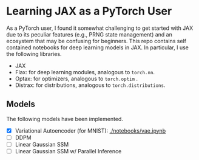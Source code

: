 # Learning JAX as a PyTorch User

As a PyTorch user, I found it somewhat challenging to get started with JAX due to its peculiar features (e.g., PRNG state management) and an ecosystem that may be confusing for beginners. This repo contains self contained notebooks for deep learning models in JAX. In particular, I use the following libraries.

- JAX 
- Flax: for deep learning modules, analogous to `torch.nn`.
- Optax: for optimizers, analogous to `torch.optim` .
- Distrax: for distributions, analogous to `torch.distributions`.

## Models

The following models have been implemented.

- [x] Variational Autoencoder (for MNIST): [./notebooks/vae.ipynb](./notebooks/vae.ipynb)
- [ ] DDPM
- [ ] Linear Gaussian SSM
- [ ] Linear Gaussian SSM w/ Parallel Inference
